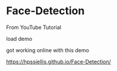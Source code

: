 # Face-Detection
From YouTube Tutorial



load demo  

got working online with this demo 

https://hpssjellis.github.io/Face-Detection/


